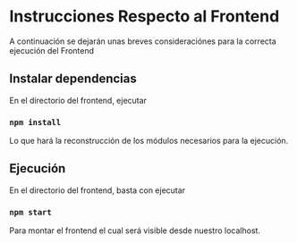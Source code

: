 # Instrucciones Respecto al Frontend
A continuación se dejarán unas breves consideraciónes para la correcta ejecución del Frontend

## Instalar dependencias

En el directorio del frontend, ejecutar

### `npm install`

Lo que hará la reconstrucción de los módulos necesarios para la ejecución.

##  Ejecución

En el directorio del frontend, basta con ejecutar

### `npm start`
Para montar el frontend el cual será visible desde nuestro localhost.
